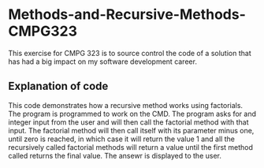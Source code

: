 # Methods-and-Recursive-Methods-CMPG323
This exercise for CMPG 323 is to source control the code of a solution that has had a big impact on my software development career.

## Explanation of code
This code demonstrates how a recursive method works using factorials. The program is programmed to work on the CMD. The program asks for and integer input from the user and will then call the factorial method with that input. The factorial method will then call itself with its parameter minus one, until zero is reached, in which case it will return the value 1 and all the recursively called factorial methods will return a value until the first method called returns the final value. The ansewr is displayed to the user.


